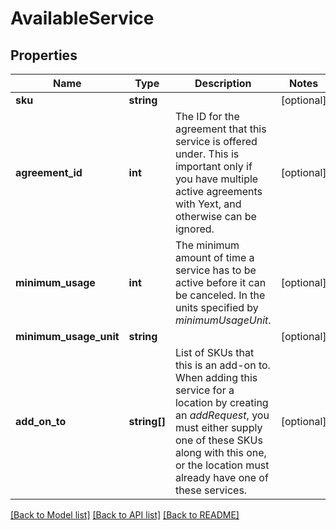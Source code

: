 # AvailableService

## Properties
Name | Type | Description | Notes
------------ | ------------- | ------------- | -------------
**sku** | **string** |  | [optional] 
**agreement_id** | **int** | The ID for the agreement that this service is offered under. This is important only if you have multiple active agreements with Yext, and otherwise can be ignored. | [optional] 
**minimum_usage** | **int** | The minimum amount of time a service has to be active before it can be canceled. In the units specified by *minimumUsageUnit*. | [optional] 
**minimum_usage_unit** | **string** |  | [optional] 
**add_on_to** | **string[]** | List of SKUs that this is an add-on to. When adding this service for a location by creating an *addRequest*, you must either supply one of these SKUs along with this one, or the location must already have one of these services. | [optional] 

[[Back to Model list]](../README.md#documentation-for-models) [[Back to API list]](../README.md#documentation-for-api-endpoints) [[Back to README]](../README.md)


